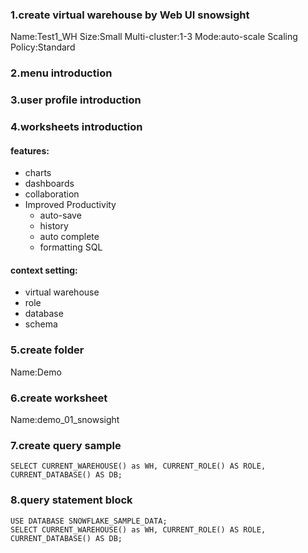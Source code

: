 ### 1.create virtual warehouse by Web UI snowsight
Name:Test1_WH
Size:Small
Multi-cluster:1-3
Mode:auto-scale
Scaling Policy:Standard




### 2.menu introduction
### 3.user profile introduction
### 4.worksheets introduction
#### features:
* charts
* dashboards
* collaboration
* Improved Productivity
    * auto-save
    * history
    * auto complete
    * formatting SQL
#### context setting:
* virtual warehouse
* role
* database
* schema
### 5.create folder
Name:Demo
### 6.create worksheet
Name:demo_01_snowsight
### 7.create query sample
    SELECT CURRENT_WAREHOUSE() as WH, CURRENT_ROLE() AS ROLE, CURRENT_DATABASE() AS DB;
### 8.query statement block
    USE DATABASE SNOWFLAKE_SAMPLE_DATA;
    SELECT CURRENT_WAREHOUSE() as WH, CURRENT_ROLE() AS ROLE, CURRENT_DATABASE() AS DB;

